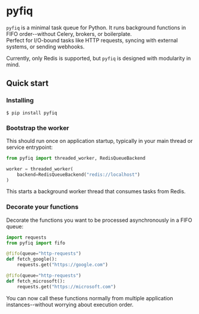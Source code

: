 # pyfiq

`pyfiq` is a minimal task queue for Python. It runs background functions in FIFO order--without Celery, brokers, or boilerplate.  
Perfect for I/O-bound tasks like HTTP requests, syncing with external systems, or sending webhooks.

Currently, only Redis is supported, but `pyfiq` is designed with modularity in mind.

## Quick start

### Installing

```
$ pip install pyfiq
```

### Bootstrap the worker

This should run once on application startup, typically in your main thread or service entrypoint:

```python
from pyfiq import threaded_worker, RedisQueueBackend

worker = threaded_worker(
    backend=RedisQueueBackend("redis://localhost")
)
```

This starts a background worker thread that consumes tasks from Redis.

### Decorate your functions

Decorate the functions you want to be processed asynchronously in a FIFO queue:

```python
import requests
from pyfiq import fifo

@fifo(queue="http-requests")
def fetch_google():
    requests.get("https://google.com")

@fifo(queue="http-requests")
def fetch_microsoft():
    requests.get("https://microsoft.com")
```

You can now call these functions normally from multiple application instances--without worrying about execution order.
